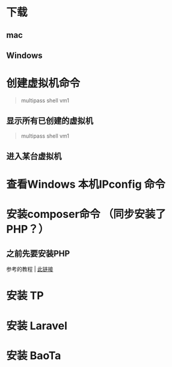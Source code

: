 # 下载

## mac

## Windows



# 创建虚拟机命令
> multipass shell vm1



## 显示所有已创建的虚拟机
> multipass shell vm1


## 进入某台虚拟机



# 查看Windows 本机IPconfig 命令

# 安装composer命令 （同步安装了PHP？）

## 之前先要安装PHP
参考的教程 | [此链接](https://linuxize.com/post/how-to-install-and-use-composer-on-ubuntu-18-04/#:~:text=Use%20the%20following%20commands%20to%20quickly%20install%20Composer,file%20to%20%2Fusr%2Flocal%2Fbin%20directory%3A%20sudo%20mv%20composer.phar%20%2Fusr%2Flocal%2Fbin%2Fcomposer)

# 安装 TP

# 安装 Laravel

# 安装 BaoTa


